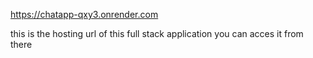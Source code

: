 https://chatapp-qxy3.onrender.com


this is the hosting url of this full stack application
you can acces it from there
